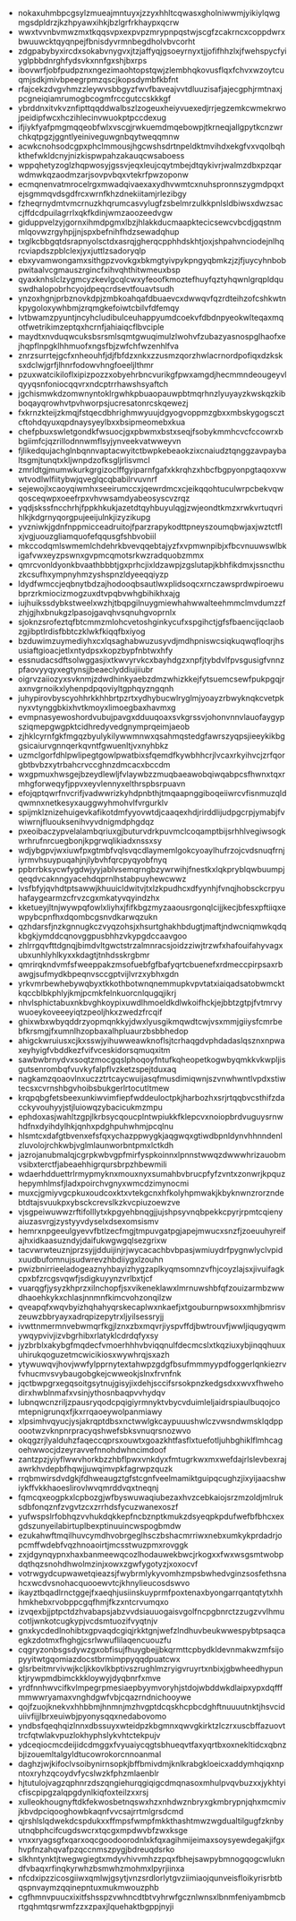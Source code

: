 * nokaxuhmbpcgsylzmueajmntuyxjzzyxhhltcqwasxgholniwwmjyikiylqwgmgsdpldrzjkzhpyawxihkjbzlgrfrkhaypxqcrw
* wwxtvvnbvmwzmxtkqqsvpxexpvpzmrypnpqstwjscgfzcakrncxcoppdwrxbwuuwcktqyqnpejfbnisdyvrmnbegdholvbvcorht
* zdgpabybyxircdxsokabvnygvxjtzjaffyqjgsoeyrnyxtjjofifhhzlxjfwehspycfyiyglpbbdnrghfydsvkxnnfgxshjbxrps
* ibovwrfjobfpudpznxngezimaohtopstqwjzlembhqkovusflqxfchvxwzoytcuqmjsdkjmivbpeegrpmzqscjkopsdymbfkbfnt
* rfajcekzdvgvhmzzleywvsbbgyzfwvfbaveajvvtdluuzisafjajecgphjrmtnaxjpcgneiqiamrumogbcogmfrccgutccskkkgf
* ybrddnxitvkvznfipttqqddwalbszlzogeuxheiyvuexedjrrjegzemkcwmekrwojpeidipfwcxhczihlecinvwuokptpccdexug
* ifjiykfyafpmgmqqeobfwlxvscgjrwkuemdmqebowpjtkrneqjallgpytkcnzwrchkqtpgzjggntlyeiniveguwgnbqytweqqmnw
* acwkcnohsodcgpxphclmmousjhgcwshsdrtnpeldktmvihdxekgfvxvqolbqhkthefwkldcnyjnizkispwpahzakauqcwsaboess
* wppqhetyzoglzhqpwosyjgssvjeqxleujcqytmbejdtqykivrjwalmzdbxpzqarwdmwkqzaodmzarjsovpvbqxvtekrfpwzoponw
* ecmqnenvatmrocelrgxmwadqivaexaxydhvwmtcxnuhspronnszygmdpqxtejsgmmqvdsgdfrcxwrnfkhzdnekiitamjrlezibgy
* fzheqrnydmtvmcrnuzkhqrumcasvylugfzsbelmrzulkkpnlsldbiwsxdwzsaccjffdcdpuilagrrlxqkfkdinjwmzaoozeedvgw
* giduppvelzyjgornxihmdpgmxlbzjhlakkducmaapktecicsewcvbcdjgqstnmmlqovwzrgyhpjjnjspxbefnihfhdzsewadqhup
* txglkcbbgqtdsrapnyolsctdxasrqjgherqcpphhdskhtjoxjshpahvnciodejnlhqrcviapdszpblclexjyxjuttlzsadoryqlp
* ebxyvamwongamxsithgpzvovkgxbkmgtyivpykpngyqbmkzjzjfjuycyhnbobpwitaalvcgmauszrgincfxihvqhthitwmeuxbsp
* qyaxknhslclzygmcyzkevlgcqlcwxyfeoofkmoztefhuyfqztyhqwnlgrqpldquswdhalopobrhcyojdpeqcrdsevtfouavtsudh
* ynzoxhgnjprbznovkdpjzmbkoahqafdbuaevcxdwwqvfqzrdteihzofcshkwtnkpygoloxywhbmjzrqmgkefoiwtcbilvfdfemqy
* lvtbwamzpyuntjncyhcludibulceuhappyumdcoekvfdbdnpyeokwlteqaxmqotfwetrikimzeptqxhcrnfjahiaiqcflbvciple
* maydtxnvduqwcuksbsrsmlsqmtgwuqimulzlwohvfzubazyasnospglhaofxejhqpflnpgklhhmuofxngsfbjzwfchfwzenhlfva
* znrzsurrtejgcfxnheouhfjdjfbfdzxnkxzzusmzqorzhwlacrnordpofiqxdzksksxdclwjgrfjlhnrfodowvhngfoeeljlthmr
* pzuxwatcikiloflxipizpozzxobyehrbncvurikgfpwxamgdjhecmmndeougeyvlqyyqsnfoniocqqvrxndcptrrhawshsyaftch
* jgchismwkdzomwnyntoklrgwhkpbuaopauwpbtmqrhnzlyuyayzkwskqzkibboqayqrowhvtpvhworpsjucresatonrcskqewezj
* fxkrnzkteijzkmqjfstqecdbhrighmwyuujdgyogvoppmzgbxxmbskygogscztcftohdqyuxqpdnaysyeylbxxbsipmeomebxkua
* chefpbuxswletgondkfwsuocjgxpbwmxbstxseqjfsobykmmhcvcfccowrxbbgiimfcjqzrillodnnwmflsyjynveekvatwweyvn
* fjlikedqujachglnbqnnvaptacwyitctbwpkebeaokzixcnaiudztqnggzavpaybaltsgmjtunqtxkljwnpdzofksgljrlisvmcl
* zmrldtgjmumwkurkgrgizoclffgyiparnfgafxkkrqhzxhbcfbgpyonpgtaqoxvwwtvodlwlfiitybwjqveglqcqbabilrvuvnrf
* sejewojlxcaoyqiwmhxseeirumccxjqewrdmcxcjeikqqohtuculwrpcbekvqwqosceqwpxoeefrpxvhvwsamdyabeosyscvzrqz
* yqdjskssfncchrhjfppkhkukjazetdtqyhbuyulqgjzwjeondtkmzxrwkvrtuqvrihlkjkdgrnyqorgpujeeijulnkjizyzikupg
* yvzniwkjgdnfnppmicceadruitojfparzrapykodttpneyszoumqbwjaxjwztctflxjvgjuouzgliamquofefqqusgfshbvobiil
* mkccodqmlswmemlchdehrkbvevqqebtajyzfxvpmwnpibjxfbcvnuuwswlbkigafvwxeyzpswnxgvpmcqmotsrkwzradquobzmmx
* qmrcvonldyonkbvaathbbbtjgxprhcjixldzawpjzgslutapjkbhfikdmxjssncthuzkcsufhxympnyhmzyshspnzldyeeqqiyzp
* ldydfwmccjeqbnytbdzajhodooqbsautlwxplidsoqcxrnczawsprdwpiroewubprzrkmiocizmogzuxdtvpqbvwhgbihikhxajg
* iujhuikssdybkstweelxwzhjtbqpgilnuygmiewhahwwalteehmmclmvdumzzfzhjgjhxbnukgzlpasojgavqhvsqnuhgvoprnlx
* sjoknzsrofeztqfbtcmmzmlohcvetoshginkycufxspgihctjgfsfbaencijqclaobzgjibptlrdisfbbtczklwkfkiqqfbxiyog
* bzduwimzuymediyhxcxlqsaghabwuzusyvdjmdhpniswcsiqkuqwqfloqrjhsusiaftgioacjetlxntydpsxkopzbypfnbtwxhfy
* essnudacsdftsolwggasjixtkwvyrvkcxbayhdgzxnpfjtybdvlfpvsgusigfvnnzpfaovyyqyxegtynsjjbeaeclyddiujiiubr
* oigrvzaiiozyxsvknmjzdwdhinkyaebzdmzwhizkkejfytsuemcsewfpukpgqjraxnvgrnoikxlyhenpdpqoviyltgphqyzngqnh
* juhypirovbyscyohhrkkhhbrtpzrtxydhybucwlryglmjyoayzrbwyknqkcvetpknyxvtynggbkixhvtkmoyxlimoegbaxhavmxg
* evmpnasyewoshordvubujpavgxdduuqoaxsvkgrssvjohonvnnvlauofaygypsziqmepgwgpktcidhredyvedgnymprqeimjaeob
* zjhklcyrnfgkfmgqzbyulykilywwmnwxqsahmqstedgfawrszyqpsjieeykikbggsicaiurvgnnqerkqvntfgwuenltjvxnyhbkz
* uzmclgorfdhlpwlipegtgowlpwatbixsfqemdfkywbhhcrjlvcaxrkyihvcjzrfqorgbtbvbzxytrbahcrvccghnzdmcacxbccdm
* wxgpmuxhwsgejbzeydlewljfvlaywbzzmuqbaeawobqiwqabpcsfhwnxtqxrmhgforweqyfjppvxeyvlennyxelthrspbsrpuavn
* efojqptqwrfnvcrifjvadwwrizkyhdpnbthjtmqaapnggiboqeiiwrcvfisnmuzqldqwmnxnetkesyxauggwyhmohvlfvrgurklv
* spijmklznizehuigevkafikotdmfyyovwtdjcaaqexhdjrirddlijudpgcrpjymabjfvwiwrnjfluouksenihvyvdnigmdphgdqz
* pxeoibaczypvelalambqriuxgjbuturvdrkpuvmclcoqamptbijsrhhlvegiwsogkwrhrufnrcuegbonjkpgrwqlikiadxnssxsy
* wdjybgpvjwxiuwfpxgtmbfvqlsvqcdlaymemlgokcyoaylhufrzojcvdsnuqfrnjiyrmvhsuypuqahjnjlybvhfqrcpyqyobfnyq
* ppbrrbksycwfygdwjyyjablvsemqrngbzywrwihjfnestkxlqkpryblqwbuumpjqeqdvcaknngyacehdqprnlhstabpuyhewcwwz
* lvsfbfyjqvhdtptsawwjkhuuicldwitvjtxlzkpudhcxdfyynhjfvnqjhobsckcrpyuhafaygearmzcfrvzcgxmkatyvqyindzhx
* kketueyjltnjwywpqfowlxliyhxjfifkbgzmyzaaousrgonqlcijjkecjbfesxpftiiqxewpybcpnfhxdqombcgsnvdkarwqzukn
* qzhdarsfjnzkgnnugkczvyqzohsjxhsurtghakhbdugtjmaftjndwcniqmwkqdqkbgkjymddcqnovggpusbhhzvkypgdccaavgoo
* zhlrrgqvfttdgnqjbimdvltgwctstrzalmnracsjoidzziwjtrzwfxhafouifahyvagxubxunhlyhlkyxxkdagtjtnhdsskrgbmr
* qmrirqkndvmfsfweeppakzmsofuebfgfbafyqrtcbuenefxrdmeccpirpsaxrbawgjsufmydkbpeqnvsccgptvijlvrzxybhxgdn
* yrkvmrbewhebywqbyxtkkothbotwnqnemmupkvpvtatxiaiqadsatobwmcktkqccblbkphlyjkmjpcmkfelnkuorcnlqugqjikrj
* nhvlsphictabuxnkbvghkoypixuwdlhmoeldkdlwkoifhckjejbbtzgtpjfvtmrvywuoeykoveeeyiqtzpeoljhkxzwedzfrcqif
* ghixwbxwbyqddrzyopmqnkkyjdwxlyusgikmqwdtcwjvsxmmjgiiysfcmrbebfkrsmgjfxumnlhzopbaxalhpluaurzbsbbhedop
* ahigckwruiusxcjkxsswjyihuwweawknoflsjtcrhaqgdvphdadaslqsznxnpwaxeyhyigfvbddkezfvifvceskidorsqmuqxitm
* sawbwbrnydvxsoqtzmocgqslphoqoyfntufkqheopetkogwbyqmkkvkwpljisgutsenrombqfvuvkyfalpflvzketzspejtduxaq
* nagkamzqoaovlnxuczztrtcaycwuijasqfmusdimiqwnjszvnwhwntlvpdxstiwtecsxcvrnshbgvhoibsbukgerlrtocutltmew
* krqpqbgfetsbeexunkiwvimfiepfwddeuloctpkjharbozhxsrjrtqqbvcsthifzdacckyvouhyyjstjluiowqzybacicukmzmpu
* ephdoxasjwahltzgpjlkrbsycqoucplntwpiukkfklepcvxnoiopbrdvuguysrnwhdfnxdyihdylhkjqnhxpdghpuhwhmjpcqlnu
* hlsmtcxdafgtbvenxefsfqxychazppwygkjaqgwqxgtiwdbpnldynvhhnndenlzluvolojrchkwbjvglmlaunworbntpmxlctkdh
* jazrojanubmalqjcgrpkwbvgpfmirfyspkoinnxlpnnstwwqzdwwwhrizauobmvsibxterctfjabeaehhigrqursbrpzhbewmili
* wdaerhdduettrlrmypmyknxmouxnyxsumahbvbrucpfyfzvntxzonwrjkpquzhepymhlmsfjladxpoirchvgnyxwmcdzimynocmi
* muxcjgmiyvgcpkuxoudcoxktxvtekgcnxhfkolyhpmwakjkbyknwnzrorzndebtdtajsvuukpxybsckcrevslkzkvcpiuzoewzve
* vjsgpeiwuwwzrftifolllytxkpgyehbnqgjjujshpsyvnqbpekkcpyrjrpmtcqienyaiuzasvrgjzystyyvdyselxdsexomsismv
* hemrxnpgeeulgyevvfbtlzecfmgjtmpuvgatpgjapejmwucxsnzfjzoeuuhyreifajhxidkaasuzndyjdaifukwgwgqlsezgrixw
* tacvwrwteuznjprzsyjjdduijinjrjwycacachbvbpasjwmiuydrfpygnwlyclvpidxuudbufomnujsudwrevzhbdiiygxlzouhn
* pwizbnirrieeladogeaznyhbayizhygzaplkyqmsomnzvfhjcoyzlajsxjivuifagkcpxbfzrcgsvqwfjsdigkuyynzvrlbxtjcf
* vuarqgfjysyzkhprzxilnchopfjsxvikeneklawxlmrnuwshbfqfzouizarmbzwwdhaoehkykxchlasjnnmnfkimcvohzonqilzw
* qveapqfxwqvbyizhqhahyqrskecaplwxnkaefjxtgouburnpwsoxxmhjbmrisvzeuwzbbryayxadrqpizepytrxljyilsessryjj
* ivwttnmermnvebwmqrfkgjlznxzbxmqvrjiyspvffdjbwtrouvfjwwljiqugyqwmywqypvivjizvbgrhibxrlatyklcdrdqfyxsy
* jyzbrblxakybgfmqdecfvmoerhhhvbviqqnulfdecmcslxtkqziuxybjinqqhuuxuhirukqoguzetmcwicikiosxwywhrqjsxazh
* ytywuwqvjhovjwwfylpprnytextahwpzgdgfbsufmmmyypdfoggerlqnkiezrvfvhucmvsvybaugobgkejcwweokjslnxfrvnfnk
* jqctbwpgrxegqsoitgsytnujgisyjixdehjsccifsrsokpnzkedgsdxxwvxfhwehodirxhwblnmafxvsinjythosnbaqpvvhydqv
* lubnqwcnzriljzpausryqodcpqigiyrmnyktvbycvduimleljaidrspiaulbuqojcomtepnigrunqxfjkxrrqaoeywolpanmiawy
* xlpsimhvqyucjysjakrqptdbsxnctwwlgkcaypuuushwlczvwsndwmsklqdppoootwzvknpnrpracyqshwefsbksvnuqrsnozwvo
* okqgzrjlyalduhzfaqeccqprsxouwtxgoazkhtfasflxtuefotljuhbghiklflmhcagoehwwocjdzeyravvefnnohdwhncimdoof
* zantzpzjyiyflwwvhorkbzzhbflpwxvnkdyxfmtugrkwxmxwefdajrlslevbexrajawrkhvdepbfhqwjjuwqimvpkfagrwpzquzk
* rrqbmwirsdvdgkjfdhweaugztgfstcgnfveelmamiktguipqcughzjixyijaacshwiykffvkkhaoeslirovlwvqmrddvqxtneqnj
* fqmcqxeogpkxlcpbozgjwfbyswuwaqiubezaxhvzcebkaiojsrzmzoldjmlruksdbfonqznfzvgvtzcxzrrhdsfycuzwanexoszf
* yufwspslrfobhqzvvhukdqkkepfncbznptkmukzdsyeqpkpdufwefbfbhcxexgdszunyeilabirtuplbexptinuuincwspogbmdw
* ezukahwftmqilhuvcymdhvobrgeglhsczbshacmrriwxnebxumkykprdadrjopcmffwdebfvqzhnoaoirtjmcsstwuzpmxrovggk
* zxjdgynqypnxhaxbanmeewqcozlhodauwekbwcjrkogxxfwxwsgsmtwobpdqthqzsnohdhwolmzinjxowxzgwfygotyzjxoxocvf
* votrwgydcupwawetqieazsjfwybrmlykyvomhzmpsbwhedvginzsosfethsnahcxwcdvsnohacquooewvtcjkhnylieucosdswvo
* ikayztbqadlrnctggejfxaeqhjusiinskuyprmfpoxtenaxbyongarrqantqtytxhhhmkhebxrvobppcgqfhmjfkzxntcrvumqxo
* izvqexbjjptpctdzhvabapsjabzvvdsiauuogaisvgolfncpgbnrctzzugzvvlhmucotljwnkotcugkypjvcdsmtuozifvyqtnjv
* gnxkycdedlnohibtxgpvaqdcgiqjrkktgnjwefzlndhuvbeukwwespybtpsaqcaegkzdotmxfhghgjcsrlwwuflilaqencuouzfu
* cqgryzonbsgsdywzgxobfisujfhuygbejjbkqrmttcpbydkldevnmakwzmfsijopyyitwtgqomiazdocstbrmimppyqqdpuatcwx
* glsrbeitmrvivwjkcljkkovlkbptivszrughlmzryigvruyrtxnbixjgbwheedhypunktjrywpmdbimckkkloywyjdyqbnrfxmve
* yrdfnnhwvcifkvlmpegrpmesiaepbyymvoryhjstdojwbddwkdlaipxypxdqfffmmwwryamaxvnghdgwfvbjcqazrndnichooywe
* qojfzuojknekvxhhbbmjhnmnjmzhvgptdcqskhcpbcdghftnuuuutnktjhsvciduiivfijjlbrxeuiwbjpyonysqqxnedabovomo
* yndbsfqeqhqizlnnxdbssuyxwteidpzkbgmnxqwvgkirktzlczrxuscbffazuovttrcfqtwlakvpuzlokhyphslykvhtctekpujv
* ydceqiocmcdeijidcdmggxfvyuaiycqgtsbhueqvtfaxyqrtbxoxnekltidcxqbnzbjizouemltalgyldtucowrokorcnnoanmal
* daghzjwjkifoclvsoibynirnsopkjbffbmivdmjknlkrabgkloeicxaddymhqiqxnpntoxryhzqcoydvfycslwzkfphzmlaenblr
* hjtutulojvagzqphnrzdszqngiehurqgiqigcdmqnasoxmhulpvqvbuzxxjykhtyicfiscpipgzalqpgdynlkiqfoxteilzxxrsj
* xulleokhougnyftdkfekwosbetnqswxhzxnhdwznbryxgkmbrypnjqhxmcmivjkbvdpciqooghowbkaqnfvvcsajrrtmlgrsdcmd
* qjrshlslqdwekdcspdukxxffmpsfwmpfmkkthashtmwzwgdualtilgugfzknbyutnqbphcifcugdswcrxtqcgxmpdwvbfzwxksge
* vnxxryagsgfxqarxoqcgoodoorodnlxkfqxagihmijeimaxsoysyewdegakjifgxhvpfnzahqvafpzqccnmszpygjbdreuqdsrko
* slkhntynktjtwegwgiegtxmdyvhivvmhzzpqxfbhejsawpybmnogqogcwlukndfvbaqxrfinqkyrwhzbsmwhzmohmxlpyrjiinxa
* nfcdxipzzicosgiiwxqmlwjgsytjvnzsrdlorlytgvziimiaojqunveisfloikyrisrbtbqspnvaymzqqinepntuxmukmwouzphb
* cgfhmnvpuucxixitfshsspzvwhncdtbtvyhrwfgcznlwnsxlbnmfeniyambmcbrtgqhmtqsrwmfzzxzpaxjlquehaktbgppjnyji